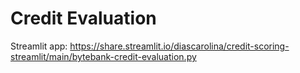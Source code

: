 # Credit Evaluation

Streamlit app: https://share.streamlit.io/diascarolina/credit-scoring-streamlit/main/bytebank-credit-evaluation.py
